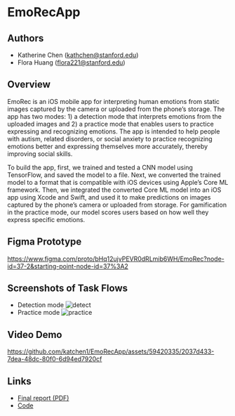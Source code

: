 # EmoRecApp

## Authors
* Katherine Chen (kathchen@stanford.edu)
* Flora Huang (flora221@stanford.edu)

## Overview
EmoRec is an iOS mobile app for interpreting human emotions from static images captured by the camera or uploaded from the phone’s storage. The app has two modes: 1) a detection mode that interprets emotions from the uploaded images and 2) a practice mode that enables users to practice expressing and recognizing emotions. The app is intended to help people with autism, related disorders, or social anxiety to practice recognizing emotions better and expressing themselves more accurately, thereby improving social skills.

To build the app, first, we trained and tested a CNN model using TensorFlow, and saved the model to a file. Next, we converted the trained model to a format that is compatible with iOS devices using Apple’s Core ML framework. Then, we integrated the converted Core ML model into an iOS app using Xcode and Swift, and used it to make predictions on images captured by the phone’s camera or uploaded from storage. For gamification in the practice mode, our model scores users based on how well they express specific emotions.

## Figma Prototype
https://www.figma.com/proto/bHq12ujvPEVR0dRLmib6WH/EmoRec?node-id=37-2&starting-point-node-id=37%3A2

## Screenshots of Task Flows
* Detection mode
![detect](https://github.com/katchen1/EmoRecApp/assets/59420335/a452a2b9-4403-4cdc-a3d3-cf8abca2c96b)
* Practice mode
![practice](https://github.com/katchen1/EmoRecApp/assets/59420335/c7487ce4-89bd-4824-a474-71abea44ea79)

## Video Demo
https://github.com/katchen1/EmoRecApp/assets/59420335/2037d433-7dea-48dc-80f0-6d94ed7920cf

## Links
* [Final report (PDF)](https://github.com/katchen1/EmoRecApp/files/12387378/CS231N_final.3.pdf)
* [Code](https://github.com/flowers-huang/cs231n-project)

